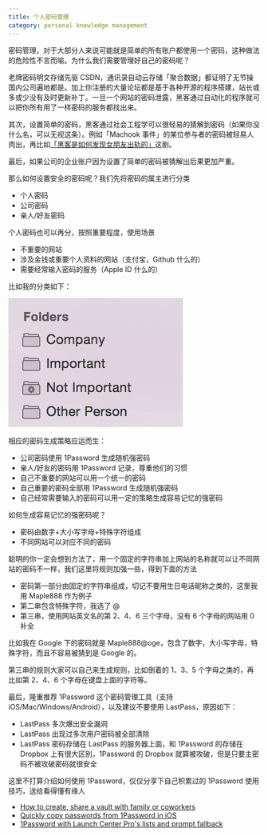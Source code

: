 ```yaml
---
title: 个人密码管理
category: personal knowledge management
---
```


密码管理，对于大部分人来说可能就是简单的所有账户都使用一个密码，这种做法的危险性不言而喻。为什么我们需要管理好自己的密码呢？

老牌密码明文存储先驱 CSDN，通讯录自动云存储「聚合数据」都证明了无节操国内公司遍地都是。加上你注册的大量论坛都是基于各种开源的程序搭建，站长或多或少没有及时更新补丁。一旦一个网站的密码泄露，黑客通过自动化的程序就可以把你所有用了一样密码的服务都找出来。

其次，设置简单的密码，黑客通过社会工程学可以很轻易的猜解到密码（如果你没什么名，可以无视这条）。例如「Machook 事件」的某位参与者的密码被轻易人肉出，再比如[「黑客是如何发现女朋友出轨的」](http://www.codeceo.com/article/hecker-girlfriend.html)这剧。

最后，如果公司的企业账户因为设置了简单的密码被猜解出后果更加严重。

那么如何设置安全的密码呢？我们先将密码的属主进行分类

- 个人密码
- 公司密码
- 亲人/好友密码

个人密码也可以再分，按照重要程度，使用场景

- 不重要的网站
- 涉及金钱或重要个人资料的网站（支付宝，Github 什么的）
- 需要经常输入密码的服务（Apple ID 什么的）

 比如我的分类如下：

![1Password Folder](/assets/images/1password-folder.png)

相应的密码生成策略应运而生：

- 公司密码使用 1Password 生成随机强密码
- 亲人/好友的密码用 1Password 记录，尊重他们的习惯
- 自己不重要的网站可以用一个统一的密码
- 自己重要的密码全部用 1Password 生成随机强密码
- 自己经常需要输入的密码可以用一定的策略生成容易记忆的强密码

如何生成容易记忆的强密码呢？

- 密码由数字+大小写字母+特殊字符组成
- 不同网站可以对应不同的密码

聪明的你一定会想到方法了，用一个固定的字符串加上网站的名称就可以让不同网站的密码不一样，我们这里将规则加强一些，得到下面的方法

- 密码第一部分由固定的字符串组成，切记不要用生日电话昵称之类的，这里我用 Maple888 作为例子
- 第二串包含特殊字符，我选了 @
- 第三串，使用网站英文名的第 2、4、6 三个字母，没有 6 个字母的网站用 0 补全

比如我在 Google 下的密码就是 Maple888@oge，包含了数字，大小写字母，特殊字符，而且不容易被猜到是 Google 的。

第三串的规则大家可以自己来生成规则，比如倒着的 1、3、5 个字母之类的，再比如第 2、4、6 个字母在键盘上面的字符等。

最后，隆重推荐 1Password 这个密码管理工具（支持 iOS/Mac/Windows/Android），以及建议不要使用 LastPass，原因如下：

- LastPass 多次爆出安全漏洞
- LastPass 出现过多次用户密码被全部清除
- LastPass 密码存储在 LastPass 的服务器上面，和 1Password 的存储在 Dropbox 上有很大区别，1Password 的 Dropbox 就算被攻破，但是只要主密码不被攻破密码就很安全

这里不打算介绍如何使用 1Password，仅仅分享下自己积累过的 1Password 使用技巧，送给看得懂有缘人

- [How to create, share a vault with family or coworkers](https://blog.agilebits.com/2013/11/13/1password-tip-how-to-create-share-a-vault-with-family-or-coworkers-mac/)
- [Quickly copy passwords from 1Password in iOS](http://thesweetsetup.com/quick-tip-quickly-copy-passwords-1password-ios/)
- [1Password with Launch Center Pro's lists and prompt fallback](http://philgr.com/blog/onepassword-with-launch-center-pro-list-and-prompt-fallback)
